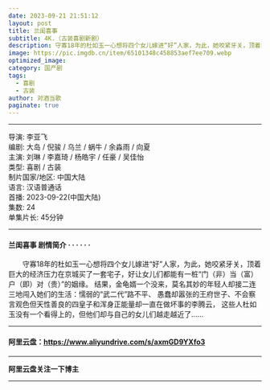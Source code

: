 ```yaml
---
date: 2023-09-21 21:51:12
layout: post
title: 兰闺喜事
subtitle: 4K.（古装喜剧新剧）
description: 守寡18年的杜如玉一心想将四个女儿嫁进“好”人家，为此，她咬紧牙关，顶着巨大的经济压力在京城买了一套宅子，好让女儿们都能有一桩“门（非）当（富）户（即）对（贵）”的姻缘。 结果，金龟婿一个没来，莫名其妙的年轻人却接二连三地闯入她们的生活...
image: https://pic.imgdb.cn/item/65101348c458853aef7ee709.webp
optimized_image: 
category: 国产剧
tags:
  - 喜剧
  - 古装
author: 对酒当歌
paginate: true
---
```


---

导演: 李亚飞  
编剧: 大岛 / 倪骏 / 乌兰 / 蜗牛 / 余淼雨 / 向夏  
主演: 刘琳 / 李嘉琦 / 杨皓宇 / 任豪 / 吴佳怡  
类型: 喜剧 / 古装  
制片国家/地区: 中国大陆  
语言: 汉语普通话  
首播: 2023-09-22(中国大陆)  
集数: 24  
单集片长: 45分钟  

---

#### 兰闺喜事 剧情简介 · · · · · ·

　　守寡18年的杜如玉一心想将四个女儿嫁进“好”人家，为此，她咬紧牙关，顶着巨大的经济压力在京城买了一套宅子，好让女儿们都能有一桩“门（非）当（富）户（即）对（贵）”的姻缘。 结果，金龟婿一个没来，莫名其妙的年轻人却接二连三地闯入她们的生活：懦弱的“武二代”路不平、 愚蠢却嚣张的王府世子、不会察言观色但天性善良的四皇子和浑身正能量却一直在做坏事的李腾云， 这些人杜如玉没有一个看得上的，但他们却与自己的女儿们越走越近了……

---

#### 阿里云盘：<https://www.aliyundrive.com/s/axmGD9YXfo3>

---

**阿里云盘关注一下博主**

---
